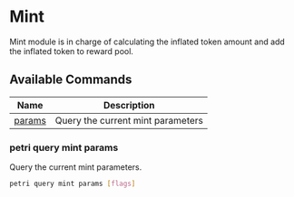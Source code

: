 # Mint

Mint module is in charge of calculating the inflated token amount and add the inflated token to reward pool.

## Available Commands

| Name                              | Description                       |
| --------------------------------- | --------------------------------- |
| [params](#petri-query-mint-params) | Query the current mint parameters |

### petri query mint params

Query the current mint parameters.

```bash
petri query mint params [flags]
```
